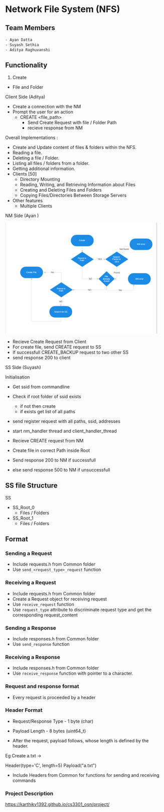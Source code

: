 # Network File System (NFS)

## Team Members

    - Ayan Datta
    - Suyash Sethia
    - Aditya Raghuvanshi

## Functionality

1. Create

- File and Folder

Client Side (Aditya)

- Create a connection with the NM
- Prompt the user for an action
  - CREATE <file_path>
    - Send Create Request with file / Folder Path
    - recieve response from NM

Overall Implementations :

- Create and Update content of files & folders within the NFS.
- Reading a file.
- Deleting a file / Folder.
- Listing all files / folders from a folder.
- Getting additional information.
- Clients [50]
  - Directory Mounting
  - Reading, Writing, and Retrieving Information about Files
  - Creating and Deleting Files and Folders
  - Copying Files/Directories Between Storage Servers
- Other features
  - Multiple Clients

NM Side (Ayan )

![Alt text](image.png)

- Recieve Create Request from Client
- For create file, send CREATE request to SS
- If successfull CREATE_BACKUP request to two other SS
- send response 200 to client

SS Side (Suyash)

Initialisation

- Get ssid from commandline
- Check if root folder of ssid exists
  - if not then create
  - if exists get list of all paths
- send register request with all paths, ssid, addresses
- start nm_handler thread and client_handler_thread

- Recieve CREATE request from NM
- Create file in correct Path inside Root
- Send response 200 to NM if successfull
- else send response 500 to NM if unsuccessfull

## SS file Structure

SS

- SS_Root_0
  - Files / Folders
- SS_Root_1
  - Files / Folders

## Format

### Sending a Request

- Include requests.h from Common folder
- Use `send_<request_type>_request` function

### Receiving a Request

- Include requests.h from Common folder
- Create a Request object for receiving request
- Use `receive_request` function
- Use `request_type` attribute to discriminate request type and get the corresponding request_content

### Sending a Response

- Include responses.h from Common folder
- Use `send_response` function

### Receiving a Response

- Include responses.h from Common folder
- Use `receive_response` function with pointer to a character.

### Request and response format

- Every request is proceeded by a header

### Header Format

- Request/Response Type - 1 byte (char)
- Payload Length - 8 bytes (uint64_t)

- After the request, payload follows, whose length is defined by the header.

Eg Create a.txt ->


Header(type='C', length=5)
Payload("a.txt")

- Include Headers from Common for functions for sending and receiving commands

### Project Description 
https://karthikv1392.github.io/cs3301_osn/project/
